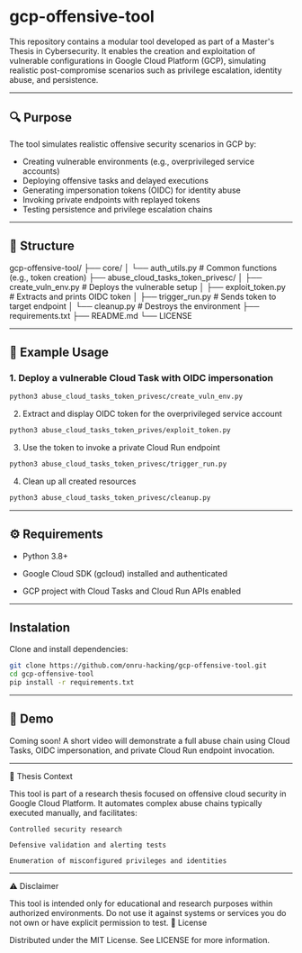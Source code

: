 # gcp-offensive-tool

This repository contains a modular tool developed as part of a Master's Thesis in Cybersecurity. It enables the creation and exploitation of vulnerable configurations in Google Cloud Platform (GCP), simulating realistic post-compromise scenarios such as privilege escalation, identity abuse, and persistence.

---

## 🔍 Purpose

The tool simulates realistic offensive security scenarios in GCP by:
- Creating vulnerable environments (e.g., overprivileged service accounts)
- Deploying offensive tasks and delayed executions
- Generating impersonation tokens (OIDC) for identity abuse
- Invoking private endpoints with replayed tokens
- Testing persistence and privilege escalation chains

---

## 📁 Structure

gcp-offensive-tool/
├── core/
│   └── auth_utils.py                   # Common functions (e.g., token creation)
├── abuse_cloud_tasks_token_privesc/
│   ├── create_vuln_env.py             # Deploys the vulnerable setup
│   ├── exploit_token.py               # Extracts and prints OIDC token
│   ├── trigger_run.py                 # Sends token to target endpoint
│   └── cleanup.py                     # Destroys the environment
├── requirements.txt
├── README.md
└── LICENSE

---

## 🚀 Example Usage

### 1. Deploy a vulnerable Cloud Task with OIDC impersonation

```bash
python3 abuse_cloud_tasks_token_privesc/create_vuln_env.py
```

2. Extract and display OIDC token for the overprivileged service account

```bash
python3 abuse_cloud_tasks_token_prives/exploit_token.py
```

3. Use the token to invoke a private Cloud Run endpoint

```bash
python3 abuse_cloud_tasks_token_privesc/trigger_run.py
```

4. Clean up all created resources

```bash
python3 abuse_cloud_tasks_token_privesc/cleanup.py
```

---

## ⚙️ Requirements

- Python 3.8+

- Google Cloud SDK (gcloud) installed and authenticated

- GCP project with Cloud Tasks and Cloud Run APIs enabled

---

## Instalation

Clone and install dependencies:

```bash
git clone https://github.com/onru-hacking/gcp-offensive-tool.git
cd gcp-offensive-tool
pip install -r requirements.txt
```

---

## 🎥 Demo

Coming soon! A short video will demonstrate a full abuse chain using Cloud Tasks, OIDC impersonation, and private Cloud Run endpoint invocation.

---

🧠 Thesis Context

This tool is part of a research thesis focused on offensive cloud security in Google Cloud Platform. It automates complex abuse chains typically executed manually, and facilitates:

    Controlled security research

    Defensive validation and alerting tests

    Enumeration of misconfigured privileges and identities

---

⚠️ Disclaimer

This tool is intended only for educational and research purposes within authorized environments. Do not use it against systems or services you do not own or have explicit permission to test.
📄 License

Distributed under the MIT License. See LICENSE for more information.


